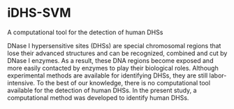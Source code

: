 # iDHS-SVM
A computational tool for the detection of human DHSs

DNase I hypersensitive sites (DHSs) are special chromosomal regions that lose their advanced structures and can be recognized, combined and cut by DNase I enzymes. As a result, these DNA regions become exposed and more easily contacted by enzymes to play their biological roles. Although experimental methods are available for identifying DHSs, they are still labor-intensive. To the best of our knowledge, there is no computational tool available for the detection of human DHSs. In the present study, a computational method was developed to identify human DHSs.


